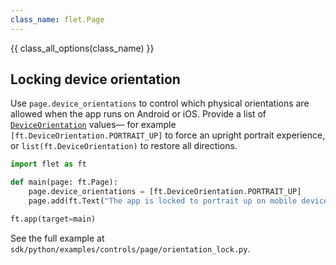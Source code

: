 ```yaml
---
class_name: flet.Page
---
```


{{ class_all_options(class_name) }}

## Locking device orientation

Use `page.device_orientations` to control which physical orientations are allowed when the app runs on Android or iOS. Provide a list of [`DeviceOrientation`](../types/deviceorientation.md) values— for example `[ft.DeviceOrientation.PORTRAIT_UP]` to force an upright portrait experience, or `list(ft.DeviceOrientation)` to restore all directions.

```python
import flet as ft

def main(page: ft.Page):
    page.device_orientations = [ft.DeviceOrientation.PORTRAIT_UP]
    page.add(ft.Text("The app is locked to portrait up on mobile devices."))

ft.app(target=main)
```

See the full example at `sdk/python/examples/controls/page/orientation_lock.py`.
